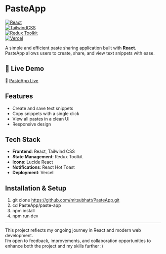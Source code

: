 # PasteApp  

[![React](https://img.shields.io/badge/React-18-blue?logo=react)](https://react.dev/)  
[![TailwindCSS](https://img.shields.io/badge/TailwindCSS-3.0-06B6D4?logo=tailwindcss)](https://tailwindcss.com/)  
[![Redux Toolkit](https://img.shields.io/badge/Redux%20Toolkit-%5E1.9-764ABC?logo=redux)](https://redux-toolkit.js.org/)  
[![Vercel](https://img.shields.io/badge/Deployed%20on-Vercel-black?logo=vercel)](https://your-vercel-link.vercel.app/)  



A simple and efficient paste sharing application built with **React**.  
PasteApp allows users to create, share, and view text snippets with ease.  

## 🚀 Live Demo  
🔗 [PasteApp Live](https://paste-app-olive-delta.vercel.app/)  



## Features
- Create and save text snippets  
- Copy snippets with a single click  
- View all pastes in a clean UI  
- Responsive design  



## Tech Stack
- **Frontend**: React, Tailwind CSS  
- **State Management**: Redux Toolkit  
- **Icons**: Lucide React  
- **Notifications**: React Hot Toast  
- **Deployment**: Vercel  



## Installation & Setup

1. git clone https://github.com/mitsubhatt/PasteApp.git
2. cd PasteApp/paste-app
3. npm install
4. npm run dev

---

This project reflects my ongoing journey in React and modern web development.  
I’m open to feedback, improvements, and collaboration opportunities to enhance both the project and my skills further :)